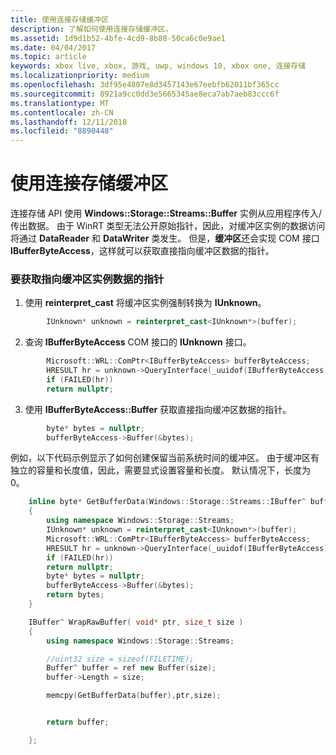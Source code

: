 ```yaml
---
title: 使用连接存储缓冲区
description: 了解如何使用连接存储缓冲区。
ms.assetid: 1d9d1b52-4bfe-4cd9-8b80-50ca6c0e9ae1
ms.date: 04/04/2017
ms.topic: article
keywords: xbox live, xbox, 游戏, uwp, windows 10, xbox one, 连接存储
ms.localizationpriority: medium
ms.openlocfilehash: 3df95e4807e8d3457143e67eebfb62011bf365cc
ms.sourcegitcommit: 8921a9cc0dd3e5665345ae8eca7ab7aeb83ccc6f
ms.translationtype: MT
ms.contentlocale: zh-CN
ms.lasthandoff: 12/11/2018
ms.locfileid: "8890448"
---
```

# <a name="working-with-connected-storage-buffers"></a>使用连接存储缓冲区

连接存储 API 使用 **Windows::Storage::Streams::Buffer** 实例从应用程序传入/传出数据。 由于 WinRT 类型无法公开原始指针，因此，对缓冲区实例的数据访问将通过 **DataReader** 和 **DataWriter** 类发生。 但是，**缓冲区**还会实现 COM 接口 **IBufferByteAccess**，这样就可以获取直接指向缓冲区数据的指针。

### <a name="to-get-a-pointer-to-a-buffer-instances-data"></a>要获取指向缓冲区实例数据的指针

1.  使用 **reinterpret\_cast** 将缓冲区实例强制转换为 **IUnknown**。

```cpp
        IUnknown* unknown = reinterpret_cast<IUnknown*>(buffer);
```

2.  查询 **IBufferByteAccess** COM 接口的 **IUnknown** 接口。

```cpp
        Microsoft::WRL::ComPtr<IBufferByteAccess> bufferByteAccess;
        HRESULT hr = unknown->QueryInterface(_uuidof(IBufferByteAccess), &bufferByteAccess);
        if (FAILED(hr))
        return nullptr;
```

3.  使用 **IBufferByteAccess::Buffer** 获取直接指向缓冲区数据的指针。

```cpp
        byte* bytes = nullptr;
        bufferByteAccess->Buffer(&bytes);
```

例如，以下代码示例显示了如何创建保留当前系统时间的缓冲区。 由于缓冲区有独立的容量和长度值，因此，需要显式设置容量和长度。 默认情况下，长度为 0。

```cpp
    inline byte* GetBufferData(Windows::Storage::Streams::IBuffer^ buffer)
    {
        using namespace Windows::Storage::Streams;
        IUnknown* unknown = reinterpret_cast<IUnknown*>(buffer);
        Microsoft::WRL::ComPtr<IBufferByteAccess> bufferByteAccess;
        HRESULT hr = unknown->QueryInterface(_uuidof(IBufferByteAccess), &bufferByteAccess);
        if (FAILED(hr))
        return nullptr;
        byte* bytes = nullptr;
        bufferByteAccess->Buffer(&bytes);
        return bytes;
    }

    IBuffer^ WrapRawBuffer( void* ptr, size_t size )
    {
        using namespace Windows::Storage::Streams;

        //uint32 size = sizeof(FILETIME);
        Buffer^ buffer = ref new Buffer(size);
        buffer->Length = size;

        memcpy(GetBufferData(buffer),ptr,size);


        return buffer;

    };
```
